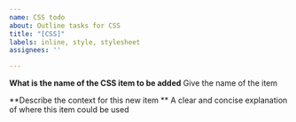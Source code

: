 ```yaml
---
name: CSS todo
about: Outline tasks for CSS
title: "[CSS]"
labels: inline, style, stylesheet
assignees: ''

---
```


**What is the name of the CSS item to be added**
Give the name of the item 

**Describe the context for this new item **
A clear and concise explanation of where this item could be used

